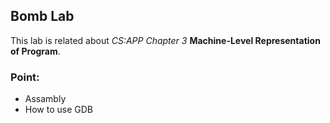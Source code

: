 ## Bomb Lab  
This lab is related about  *CS:APP Chapter 3* **Machine-Level Representation of Program**.  
### Point:  
* Assambly  
* How to use GDB
